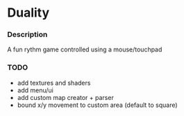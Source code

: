 # Duality

### Description
A fun rythm game controlled using a mouse/touchpad

### TODO
- add textures and shaders
- add menu/ui
- add custom map creator + parser
- bound x/y movement to custom area (default to square)